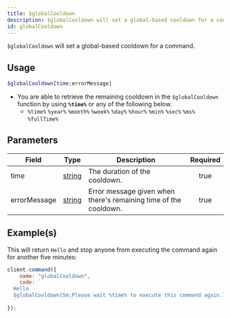 ```yaml
---
title: $globalCooldown
description: $globalCooldown will set a global-based cooldown for a command.
id: globalCooldown
---
```


`$globalCooldown` will set a global-based cooldown for a command.

## Usage

```php
$globalCooldown[time;errorMessage]
```

-   You are able to retrieve the remaining cooldown in the `$globalCooldown` function by using **`%time%`** or any of the
    following below.
    -   `%time%` `%year%` `%month%` `%week%` `%day%` `%hour%` `%min%` `%sec%` `%ms%` `%fullTime%`

## Parameters

| Field        | Type                                                                                              | Description                                                      | Required |
| ------------ | ------------------------------------------------------------------------------------------------- | ---------------------------------------------------------------- | :------: |
| time         | [string](https://developer.mozilla.org/en-US/docs/Web/JavaScript/Reference/Global_Objects/String) | The duration of the cooldown.                                    |   true   |
| errorMessage | [string](https://developer.mozilla.org/en-US/docs/Web/JavaScript/Reference/Global_Objects/String) | Error message given when there's remaining time of the cooldown. |   true   |

## Example(s)

This will return `Hello` and stop anyone from executing the command again for another five minutes:

```javascript
client.command({
    name: "globalCooldown",
    code: `
  Hello
  $globalCooldown[5m;Please wait %time% to execute this command again.]
  `
});
```
